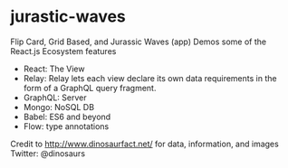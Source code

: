 # jurastic-waves
Flip Card, Grid Based, and Jurassic Waves (app) Demos some of the React.js Ecosystem features

- React: The View
- Relay: Relay lets each view declare its own data requirements in the form of a GraphQL query fragment.
- GraphQL: Server
- Mongo: NoSQL DB
- Babel: ES6 and beyond
- Flow: type annotations


Credit to http://www.dinosaurfact.net/ for data, information, and images
Twitter: @dinosaurs